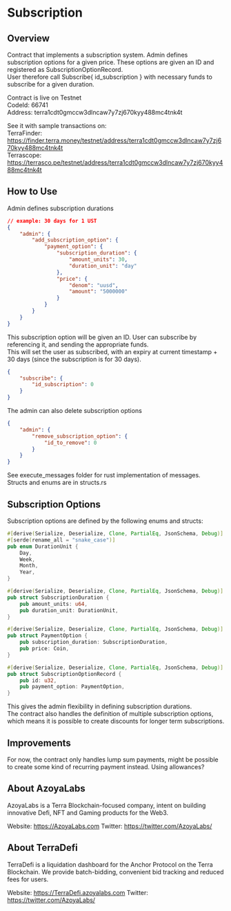 # Subscription    

## Overview  

Contract that implements a subscription system. Admin defines subscription options for a given price. These options are given an ID and registered as SubscriptionOptionRecord.  
User therefore call Subscribe{ id_subscription } with necessary funds to subscribe for a given duration.  

Contract is live on Testnet  
CodeId: 66741  
Address: terra1cdt0gmccw3dlncaw7y7zj670kyy488mc4tnk4t    

See it with sample transactions on:      
TerraFinder: https://finder.terra.money/testnet/address/terra1cdt0gmccw3dlncaw7y7zj670kyy488mc4tnk4t     
Terrascope:  https://terrasco.pe/testnet/address/terra1cdt0gmccw3dlncaw7y7zj670kyy488mc4tnk4t     



## How to Use  
Admin defines subscription durations   
```json
// example: 30 days for 1 UST  
{
    "admin": {
        "add_subscription_option": {
            "payment_option": {
                "subscription_duration": {
                    "amount_units": 30,
                    "duration_unit": "day"
                },
                "price": {
                    "denom": "uusd",
                    "amount": "5000000"
                }
            }
        }
    }
}

```

This subscription option will be given an ID. User can subscribe by referencing it, and sending the appropriate funds.  
This will set the user as subscribed, with an expiry at current timestamp + 30 days (since the subscription is for 30 days).      

```json
{
    "subscribe": {
        "id_subscription": 0
    }
}

```

The admin can also delete subscription options 

```json
{
    "admin": {
        "remove_subscription_option": {
            "id_to_remove": 0
        }
    }
}
```

See execute_messages folder for rust implementation of messages.  
Structs and enums are in structs.rs 

## Subscription Options  

Subscription options are defined by the following enums and structs:  

```rust 
#[derive(Serialize, Deserialize, Clone, PartialEq, JsonSchema, Debug)]
#[serde(rename_all = "snake_case")]
pub enum DurationUnit {
    Day,
    Week,
    Month,
    Year,
}

#[derive(Serialize, Deserialize, Clone, PartialEq, JsonSchema, Debug)]
pub struct SubscriptionDuration {
    pub amount_units: u64,
    pub duration_unit: DurationUnit,
}

#[derive(Serialize, Deserialize, Clone, PartialEq, JsonSchema, Debug)]
pub struct PaymentOption {
    pub subscription_duration: SubscriptionDuration,
    pub price: Coin,
}

#[derive(Serialize, Deserialize, Clone, PartialEq, JsonSchema, Debug)]
pub struct SubscriptionOptionRecord {
    pub id: u32,
    pub payment_option: PaymentOption,
}

```

This gives the admin flexibility in defining subscription durations.   
The contract also handles the definition of multiple subscription options, which means it is possible to create discounts for longer term subscriptions.  


## Improvements  
For now, the contract only handles lump sum payments, might be possible to create some kind of recurring payment instead. Using allowances?  


## About AzoyaLabs    
AzoyaLabs is a Terra Blockchain-focused company, intent on building innovative Defi, NFT and Gaming products for the Web3.

Website: https://AzoyaLabs.com
Twitter: https://twitter.com/AzoyaLabs/  
  
  
## About TerraDefi
TerraDefi is a liquidation dashboard for the Anchor Protocol on the Terra Blockchain. We provide batch-bidding, convenient bid tracking and reduced fees for users.

Website: https://TerraDefi.azoyalabs.com
Twitter: https://twitter.com/AzoyaLabs/


